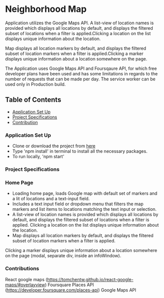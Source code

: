 # Neighborhood Map

Application utilizes the Google Maps API. A list-view of location names is provided which displays all locations by default, and displays the filtered subset of locations when a filter is applied.Clicking a location on the list displays unique information about the location. 

Map displays all location markers by default, and displays the filtered subset of location markers when a filter is applied.Clicking a marker displays unique information about a location somewhere on the page.

The Application uses Google Maps API and Foursqaure API, for which free developer plans have been used and has some limitations in regards to the number of requests that can be made per day. The service worker can be used only in Production build.

## Table of Contents

- [Application Set Up](#application-setup)
- [Project Specifications](#project-specifications)
- [Contribution](#contribution)

### Application Set Up

* Clone or download the project from [here](https://github.com/div88/neighborhood-map)
* Type 'npm install' in terminal to install all the necessary packages.
* To run locally, 'npm start'


### Project Specifications

### Home Page

* Loading home page, loads Google map with default set of markers and a lit of locations and a text-input field.
* Includes a text input field or dropdown menu that filters the map markers and list items to locations matching the text input or selection. 
* A list-view of location names is provided which displays all locations by default, and displays the filtered subset of locations when a filter is applied.
Clicking a location on the list displays unique information about the location.
* Map displays all location markers by default, and displays the filtered subset of location markers when a filter is applied.

Clicking a marker displays unique information about a location somewhere on the page (modal, separate div, inside an infoWindow).


### Contributions

React google maps (https://tomchentw.github.io/react-google-maps/#overlayview)
Foursquare Places API (https://developer.foursquare.com/places-api)
Google Maps API


